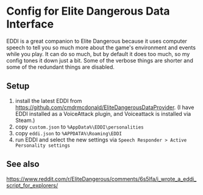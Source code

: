 

Config for Elite Dangerous Data Interface
===============================================================================

EDDI is a great companion to Elite Dangerous because it uses computer speech to tell you so much more about the game's environment and events while you play. It can do so much, but by default it does too much, so my config tones it down just a bit. Some of the verbose things are shorter and some of the redundant things are disabled.


Setup
-------------------------------------------------------------------------------

1. install the latest EDDI from https://github.com/cmdrmcdonald/EliteDangerousDataProvider. (I have EDDI installed as a VoiceAttack plugin, and Voiceattack is installed via Steam.)
2. copy `custom.json` to `%AppData%\EDDI\personalities`
3. copy `eddi.json` to  `%APPDATA%\Roaming\EDDI`
4. run EDDI and select the new settings via `Speech Responder > Active Personality settings`


See also
-------------------------------------------------------------------------------

https://www.reddit.com/r/EliteDangerous/comments/6s5lfa/i_wrote_a_eddi_script_for_explorers/
